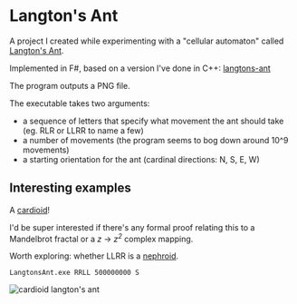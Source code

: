 Langton's Ant
=============

A project I created while experimenting with a "cellular automaton" called [Langton's Ant](https://en.wikipedia.org/wiki/Langton's_ant).

Implemented in F#, based on a version I've done in C++: [langtons-ant](https://github.com/mhadam/langtons-ant/)

The program outputs a PNG file.

The executable takes two arguments:
* a sequence of letters that specify what movement the ant should take (eg. RLR or LLRR to name a few)
* a number of movements (the program seems to bog down around 10^9 movements)
* a starting orientation for the ant (cardinal directions: N, S, E, W)

Interesting examples
-------------------
A [cardioid](https://en.wikipedia.org/wiki/Cardioid)!

I'd be super interested if there's any formal proof relating this to a Mandelbrot fractal or a _z_ -> _z_<sup>_2_</sup> complex mapping.

Worth exploring: whether LLRR is a [nephroid](https://en.wikipedia.org/wiki/Nephroid).
```
LangtonsAnt.exe RRLL 500000000 S
```
![cardioid langton's ant](http://i.imgur.com/Myad95a.png)
